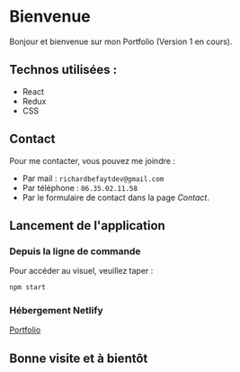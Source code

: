 # Bienvenue

Bonjour et bienvenue sur mon Portfolio (Version 1 en cours).

## Technos utilisées :
- React
- Redux
- CSS
<!-- 
## Améliorations Portfolio
Quelques exemples de modifications qui seront apportées :
### **A propos** :
- Un carrousel présentant les *Loisirs*.
- Un système d'onglets dans la partie *Formations et Expériences Professionnelles*.

### **Sites Web** et **Jeux** :
- Une courte vidéo de présentation au survol pour chaque carte. -->

## Contact
Pour me contacter, vous pouvez me joindre : 
- Par mail : ```richardbefaytdev@gmail.com```
- Par téléphone : ```06.35.02.11.58```
- Par le formulaire de contact dans la page *Contact*.

## Lancement de l'application
### Depuis la ligne de commande
Pour accéder au visuel, veuillez taper :
```bash
npm start
```

### Hébergement Netlify
[Portfolio](https://richard-befayt.netlify.app)

## Bonne visite et à bientôt